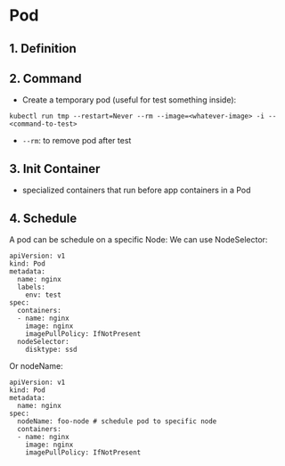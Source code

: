 # Pod

## 1. Definition

## 2. Command

-   Create a temporary pod (useful for test something inside):

```
kubectl run tmp --restart=Never --rm --image=<whatever-image> -i -- <command-to-test>
```

-   `--rm`: to remove pod after test

## 3. Init Container

-   specialized containers that run before app containers in a Pod

## 4. Schedule

A pod can be schedule on a specific Node:
We can use NodeSelector:

```
apiVersion: v1
kind: Pod
metadata:
  name: nginx
  labels:
    env: test
spec:
  containers:
  - name: nginx
    image: nginx
    imagePullPolicy: IfNotPresent
  nodeSelector:
    disktype: ssd

```

Or nodeName:

```
apiVersion: v1
kind: Pod
metadata:
  name: nginx
spec:
  nodeName: foo-node # schedule pod to specific node
  containers:
  - name: nginx
    image: nginx
    imagePullPolicy: IfNotPresent
```
